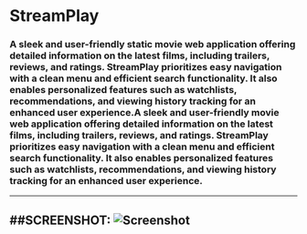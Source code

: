 # StreamPlay

### A sleek and user-friendly static movie web application offering detailed information on the latest films, including trailers, reviews, and ratings. StreamPlay prioritizes easy navigation with a clean menu and efficient search functionality. It also enables personalized features such as watchlists, recommendations, and viewing history tracking for an enhanced user experience.A sleek and user-friendly movie web application offering detailed information on the latest films, including trailers, reviews, and ratings. StreamPlay prioritizes easy navigation with a clean menu and efficient search functionality. It also enables personalized features such as watchlists, recommendations, and viewing history tracking for an enhanced user experience.
---
##SCREENSHOT:
![Screenshot](https://github.com/Gopinath-sky/streamplay/blob/aca71fdbcc28299784f74d1131149b14b9325b10/public/images/Screenshot.png)
---
